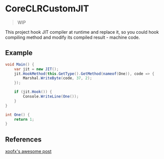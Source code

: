 # CoreCLRCustomJIT

> WIP

This project hook JIT compiler at runtime and replace it, so you could hook compiling method and modify its compiled result - machine code.

## Example

```csharp
void Main() {
    var jit = new JIT();
    jit.HookMethod(this.GetType().GetMethod(nameof(One)), code => {
        Marshal.WriteByte(code, 37, 2);
    });

    if (jit.Hook()) {
        Console.WriteLine(One());
    }
}

int One() {
    return 1;
}
```

## References

[xoofx's awesome post](https://xoofx.com/blog/2018/04/12/writing-managed-jit-in-csharp-with-coreclr/)
